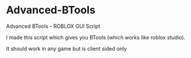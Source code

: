 # Advanced-BTools
Advanced BTools - ROBLOX GUI Script

I made this script which gives you BTools (which works like roblox studio).

It should work in any game but is client sided only
